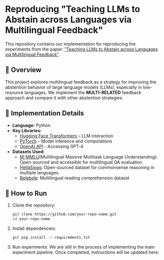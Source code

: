 # Reproducing "Teaching LLMs to Abstain across Languages via Multilingual Feedback"

This repository contains our implementation for reproducing the experiments from the paper:
["Teaching LLMs to Abstain across Languages via Multilingual Feedback"](https://arxiv.org/abs/2406.15948).

## 📌 Overview
This project explores multilingual feedback as a strategy for improving the abstention behavior of large language models (LLMs), especially in low-resource languages. We implement the **MULTI-RELATED** feedback approach and compare it with other abstention strategies.

## 🔧 Implementation Details
- **Language:** Python
- **Key Libraries:**
  - [Hugging Face Transformers](https://huggingface.co/docs/transformers/index) – LLM interaction
  - [PyTorch](https://pytorch.org/) – Model inference and computations
  - [OpenAI API](https://platform.openai.com/docs/) - Accessing GPT-4
- **Datasets Used:**
  - [M-MMLU](https://huggingface.co/datasets/m-mmlu)(Multilingual Massive Multitask Language Understanding): Open-sourced and accessible for multilingual QA evaluation
  - [HellaSwag](https://rowanzellers.com/hellaswag/): Open-sourced dataset for commonsense reasoning in multiple languages.
  - [Belebele](https://huggingface.co/datasets/belebele): Multilingual reading comprehension dataset

## 🚀 How to Run
1. Clone the repository:
   ```bash
   git clone https://github.com/your-repo-name.git
   cd your-repo-name
2. Install dependencies:
   ```bash
   git pip install -r requirements.txt
3. Run experiments:
   We are still in the process of implementing the main experiment pipeline.
   Once completed, instructions will be updated here.
   
